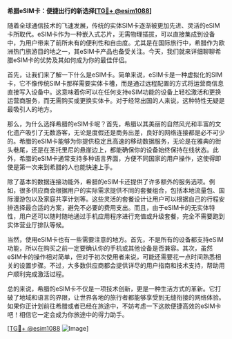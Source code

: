 **希腊eSIM卡：便捷出行的新选择[[TG💪+ @esim1088](https://t.me/s/esim1088)]**

随着全球通信技术的飞速发展，传统的实体SIM卡逐渐被更加先进、灵活的eSIM卡所取代。eSIM卡作为一种嵌入式芯片，无需物理插拔，可以直接集成到设备中，为用户带来了前所未有的便利性和自由度。尤其是在国际旅行中，希腊作为欧洲热门旅游目的地之一，其eSIM卡产品也备受关注。今天，我们就来详细聊聊希腊eSIM卡的优势及其如何成为你的最佳伴侣。

首先，让我们来了解一下什么是eSIM卡。简单来说，eSIM卡是一种虚拟化的SIM卡，它不像传统SIM卡那样需要实体卡槽，而是通过远程配置的方式将运营商信息直接写入设备中。这意味着你可以在任何支持eSIM功能的设备上轻松激活和更换运营商服务，而无需购买或更换实体卡。对于经常出国的人来说，这种特性无疑是最吸引人的地方。

那么，为什么选择希腊的eSIM卡呢？首先，希腊以其美丽的自然风光和丰富的文化遗产吸引了无数游客，无论是度假还是商务出差，良好的网络连接都是必不可少的。希腊的eSIM卡能够为你提供稳定且高速的移动数据服务，无论是在雅典的街头巷尾，还是在圣托里尼的悬崖边上，都能确保你的设备始终保持在线状态。此外，希腊的eSIM卡通常支持多种语言界面，方便不同国家的用户操作，这使得即使是第一次来到希腊的人也能快速上手。

除了基本的数据连接功能外，希腊的eSIM卡还提供了许多额外的服务选项。例如，很多供应商会根据用户的实际需求提供不同的套餐组合，包括本地流量包、国际漫游包以及家庭共享计划等。这些灵活的套餐设计让用户可以根据自己的行程安排选择最合适的方案，避免不必要的费用支出。而且，由于eSIM卡的无实体特性，用户还可以随时随地通过手机应用程序进行充值或升级套餐，完全不需要跑到实体营业厅排队等候。

当然，使用eSIM卡也有一些需要注意的地方。首先，不是所有的设备都支持eSIM功能，所以在购买之前一定要确认你的手机或其他设备是否兼容。其次，虽然eSIM卡的操作相对简单，但对于初次使用者来说，可能还需要花一点时间熟悉相关的设置步骤。不过，大多数供应商都会提供详尽的用户指南和技术支持，帮助用户顺利完成激活过程。

总的来说，希腊的eSIM卡不仅是一项技术创新，更是一种生活方式的革新。它打破了地域和语言的界限，让世界各地的旅行者都能够享受到无缝衔接的网络体验。如果你正计划前往希腊或者已经在旅途中，不妨考虑一下这款便捷高效的eSIM卡吧！相信它一定会成为你旅途中的得力助手。

[[TG💪+ @esim1088](https://t.me/s/esim1088) ![Image](https://i.postimg.cc/4NQfJmqS/Snipaste-2025-05-13-00-14-12.png)]
